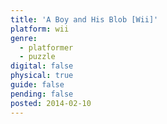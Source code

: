 ```yaml
---
title: 'A Boy and His Blob [Wii]'
platform: wii
genre:
  - platformer
  - puzzle
digital: false
physical: true
guide: false
pending: false
posted: 2014-02-10
---
```

